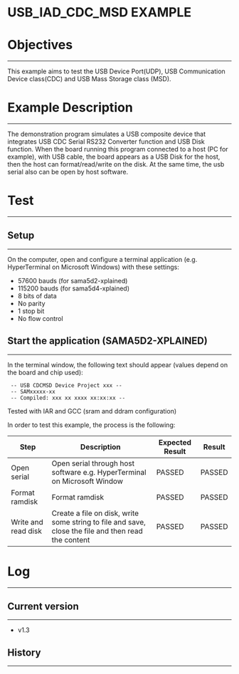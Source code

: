 USB_IAD_CDC_MSD EXAMPLE
=======================

# Objectives
------------
This example aims to test the USB Device Port(UDP), USB Communication Device
class(CDC) and USB Mass Storage class (MSD).

# Example Description
---------------------
The demonstration program simulates a USB composite device that integrates USB
CDC Serial RS232 Converter function and USB Disk function. When the board
running this program connected to a host (PC for example), with USB cable, the
board appears as a USB Disk for the host, then the host can format/read/write
on the disk. At the same time, the usb serial also can be open by host
software.

# Test
------

## Setup
--------
On the computer, open and configure a terminal application
(e.g. HyperTerminal on Microsoft Windows) with these settings:
 - 57600 bauds (for sama5d2-xplained)
 - 115200 bauds (for sama5d4-xplained)
 - 8 bits of data
 - No parity
 - 1 stop bit
 - No flow control

## Start the application (SAMA5D2-XPLAINED)
-------------------------------------------

In the terminal window, the following text should appear (values depend on the
board and chip used):
```
 -- USB CDCMSD Device Project xxx --
 -- SAMxxxxx-xx
 -- Compiled: xxx xx xxxx xx:xx:xx --
```

Tested with IAR and GCC (sram and ddram configuration)

In order to test this example, the process is the following:

Step | Description | Expected Result | Result
-----|-------------|-----------------|-------
Open serial | Open serial through host software e.g. HyperTerminal on Microsoft Window | PASSED | PASSED
Format ramdisk | Format ramdisk | PASSED | PASSED
Write and read disk | Create a file on disk, write some string to file and save, close the file and then read the content | PASSED | PASSED


# Log
-----

## Current version
------------------
 - v1.3

## History
----------
